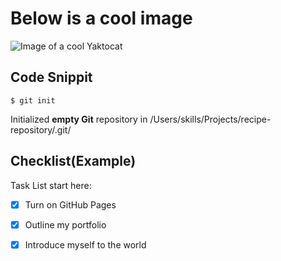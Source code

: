 # Below is a cool image
![Image of a cool Yaktocat](https://octodex.github.com/images/yaktocat.png)

## Code Snippit

```
$ git init
```
Initialized **empty Git** repository in /Users/skills/Projects/recipe-repository/.git/

## Checklist(Example)

Task List start here:
- [x] Turn on GitHub Pages
- [x] Outline my portfolio
- [x] Introduce myself to the world

